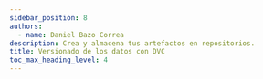 ```yaml
---
sidebar_position: 8
authors:
  - name: Daniel Bazo Correa
description: Crea y almacena tus artefactos en repositorios.
title: Versionado de los datos con DVC
toc_max_heading_level: 4
---
```

